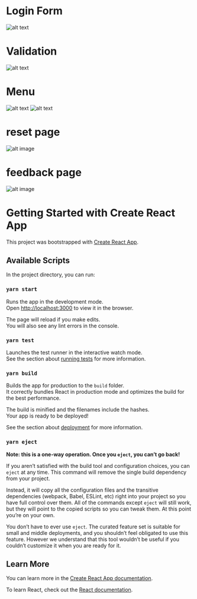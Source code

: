 # Login Form
![alt text](https://user-images.githubusercontent.com/34575085/162683190-48c5de6b-eb9c-447b-87e5-8376424ffc99.png)

# Validation 
![alt text](https://user-images.githubusercontent.com/34575085/162683547-5259662c-a8a3-4f39-a103-9743de25e113.png)

# Menu
![alt text](https://user-images.githubusercontent.com/34575085/162684160-4d8e96a4-0f19-47c1-84c8-d6214e39acdb.png)
![alt text](https://user-images.githubusercontent.com/34575085/162684294-2cbe0f88-4277-4be8-8c05-a01cff4c2788.png)

# reset page
![alt image](https://user-images.githubusercontent.com/34575085/162684460-88669618-36af-4f23-9098-c0bce0d60b9a.png)

# feedback page
![alt image](https://user-images.githubusercontent.com/34575085/162684715-3fe21a3a-3bdd-4f23-9efd-283464f3e331.png)











# Getting Started with Create React App

This project was bootstrapped with [Create React App](https://github.com/facebook/create-react-app).

## Available Scripts

In the project directory, you can run:

### `yarn start`

Runs the app in the development mode.\
Open [http://localhost:3000](http://localhost:3000) to view it in the browser.

The page will reload if you make edits.\
You will also see any lint errors in the console.

### `yarn test`

Launches the test runner in the interactive watch mode.\
See the section about [running tests](https://facebook.github.io/create-react-app/docs/running-tests) for more information.

### `yarn build`

Builds the app for production to the `build` folder.\
It correctly bundles React in production mode and optimizes the build for the best performance.

The build is minified and the filenames include the hashes.\
Your app is ready to be deployed!

See the section about [deployment](https://facebook.github.io/create-react-app/docs/deployment) for more information.

### `yarn eject`

**Note: this is a one-way operation. Once you `eject`, you can’t go back!**

If you aren’t satisfied with the build tool and configuration choices, you can `eject` at any time. This command will remove the single build dependency from your project.

Instead, it will copy all the configuration files and the transitive dependencies (webpack, Babel, ESLint, etc) right into your project so you have full control over them. All of the commands except `eject` will still work, but they will point to the copied scripts so you can tweak them. At this point you’re on your own.

You don’t have to ever use `eject`. The curated feature set is suitable for small and middle deployments, and you shouldn’t feel obligated to use this feature. However we understand that this tool wouldn’t be useful if you couldn’t customize it when you are ready for it.

## Learn More

You can learn more in the [Create React App documentation](https://facebook.github.io/create-react-app/docs/getting-started).

To learn React, check out the [React documentation](https://reactjs.org/).

